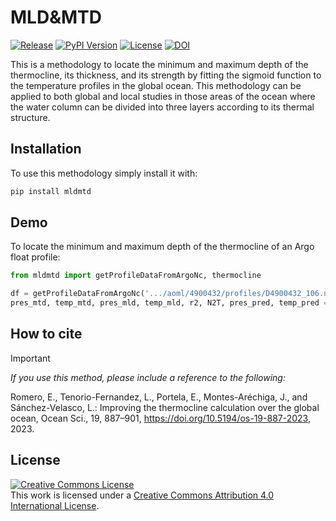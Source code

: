# MLD&MTD  
<a href="https://github.com/romeroqe/mld-mtd"><img src="https://shields.io/github/v/release/romeroqe/mld-mtd" alt="Release"></a>
<a href="https://pypi.org/project/mldmtd/"><img src="https://img.shields.io/pypi/v/mldmtd" alt="PyPI Version"></a>
<a href="http://creativecommons.org/licenses/by/4.0/"><img src="https://shields.io/github/license/romeroqe/mld-mtd" alt="License"></a>
<a href="https://zenodo.org/badge/latestdoi/524132263"><img src="https://zenodo.org/badge/524132263.svg" alt="DOI"></a>

This is a methodology to locate the minimum and maximum depth of the thermocline, its thickness, and its strength by fitting the sigmoid function to the temperature profiles in the global ocean. This methodology can be applied to both global and local studies in those areas of the ocean where the water column can be divided into three layers according to its thermal structure.

## Installation
To use this methodology simply install it with:
```bash
pip install mldmtd
```

## Demo
To locate the minimum and maximum depth of the thermocline of an Argo float profile:

```python
from mldmtd import getProfileDataFromArgoNc, thermocline

df = getProfileDataFromArgoNc('.../aoml/4900432/profiles/D4900432_106.nc')
pres_mtd, temp_mtd, pres_mld, temp_mld, r2, N2T, pres_pred, temp_pred = thermocline(df)
```

## How to cite

> [!IMPORTANT]
> _If you use this method, please include a reference to the following:_
> 
> Romero, E., Tenorio-Fernandez, L., Portela, E., Montes-Aréchiga, J., and Sánchez-Velasco, L.: Improving the thermocline calculation over the global ocean, Ocean Sci., 19, 887–901, https://doi.org/10.5194/os-19-887-2023, 2023.

## License
  
<a rel="license" href="http://creativecommons.org/licenses/by/4.0/"><img alt="Creative Commons License" style="border-width:0" src="https://i.creativecommons.org/l/by/4.0/88x31.png" /></a><br />This work is licensed under a <a rel="license" href="http://creativecommons.org/licenses/by/4.0/">Creative Commons Attribution 4.0 International License</a>.
